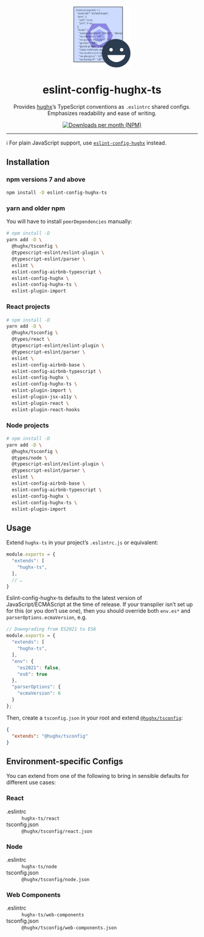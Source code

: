 <p align="center"><img src="https://raw.githubusercontent.com/HughxDev/eslint-config-hughx-ts/master/eslint-config-hughx-ts.svg?sanitize=true" width="150" alt="logo" /></p>

<h1 align="center">eslint-config-hughx-ts</h1>

<p align="center">Provides <a href="https://hughx.dev/from-github-elint-config-hughx-ts">hughx</a>’s TypeScript conventions as <code>.eslintrc</code> shared configs.<br />Emphasizes readability and ease of writing.</p>

<p align="center"><a href="https://www.npmjs.com/package/eslint-config-hughx-ts"><img src="https://img.shields.io/npm/dm/eslint-config-hughx-ts.svg" alt="Downloads per month (NPM)"></a></p>

----

ℹ️ For plain JavaScript support, use [`eslint-config-hughx`](https://github.com/HughxDev/eslint-config-hughx) instead.

## Installation

### npm versions 7 and above

```zsh
npm install -D eslint-config-hughx-ts
```

### yarn and older npm

You will have to install `peerDependencies` manually:

```zsh
# npm install -D
yarn add -D \
  @hughx/tsconfig \
  @typescript-eslint/eslint-plugin \
  @typescript-eslint/parser \
  eslint \
  eslint-config-airbnb-typescript \
  eslint-config-hughx \
  eslint-config-hughx-ts \
  eslint-plugin-import
```

### React projects

```zsh
# npm install -D
yarn add -D \
  @hughx/tsconfig \
  @types/react \
  @typescript-eslint/eslint-plugin \
  @typescript-eslint/parser \
  eslint \
  eslint-config-airbnb-base \
  eslint-config-airbnb-typescript \
  eslint-config-hughx \
  eslint-config-hughx-ts \
  eslint-plugin-import \
  eslint-plugin-jsx-a11y \
  eslint-plugin-react \
  eslint-plugin-react-hooks
```

### Node projects

```zsh
# npm install -D
yarn add -D \
  @hughx/tsconfig \
  @types/node \
  @typescript-eslint/eslint-plugin \
  @typescript-eslint/parser \
  eslint \
  eslint-config-airbnb-base \
  eslint-config-airbnb-typescript \
  eslint-config-hughx \
  eslint-config-hughx-ts \
  eslint-plugin-import
```

## Usage

Extend `hughx-ts` in your project’s `.eslintrc.js` or equivalent:

```js
module.exports = {
  "extends": [
    "hughx-ts",
  ],
  // …
}
```

Eslint-config-hughx-ts defaults to the latest version of JavaScript/ECMAScript at the time of release. If your transpiler isn’t set up for this (or you don’t use one), then you should override both `env.es*` and `parserOptions.ecmaVersion`, e.g.

```js
// Downgrading from ES2021 to ES6
module.exports = {
  "extends": [
    "hughx-ts",
  ],
  "env": {
    "es2021": false,
    "es6": true
  },
  "parserOptions": {
    "ecmaVersion": 6
  }
};
```

Then, create a `tsconfig.json` in your root and extend [`@hughx/tsconfig`](https://github.com/HughxDev/tsconfig):

```json
{
  "extends": "@hughx/tsconfig"
}
```

## Environment-specific Configs

You can extend from one of the following to bring in sensible defaults for different use cases:

### React

<dl>
  <dt>.eslintrc</dt>
  <dd><code>hughx-ts/react</code></dd>
  <dt>tsconfig.json</dt>
  <dd><code>@hughx/tsconfig/react.json</code></dd>
</dl>

### Node

<dl>
  <dt>.eslintrc</dt>
  <dd><code>hughx-ts/node</code></dd>
  <dt>tsconfig.json</dt>
  <dd><code>@hughx/tsconfig/node.json</code></dd>
</dl>

### Web Components

<dl>
  <dt>.eslintrc</dt>
  <dd><code>hughx-ts/web-components</code></dd>
  <dt>tsconfig.json</dt>
  <dd><code>@hughx/tsconfig/web-components.json</code></dd>
</dl>